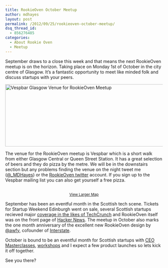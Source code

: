```yaml
---
title: RookieOven October Meetup
author: mdhayes
layout: post
permalink: /2012/09/25/rookieoven-october-meetup/
dsq_thread_id:
  - 856276485
categories:
  - About Rookie Oven
  - Meetup
---
```

September draws to a close this week and that means the next RookieOven meetup is on the horizon. Taking place on Monday 1st of October in the city centre of Glasgow. It&#8217;s a fantastic opportunity to meet like minded folk and discuss startups with your peers.

[<img class="aligncenter size-full wp-image-1571" title="vespbar" src="http://www.rookieoven.com/wp-content/uploads/2011/09/vespbar.png" alt="Vespbar Glasgow Venue for RookieOven Meetup" width="620" height="199" />][1]

The venue for the RookieOven meetup is Vespbar which is a short walk from either Glasgow Central or Queen Street Station. It has a great selection of beers and they do pizza by the metre. We will be in the downstairs section but any problems finding the venue on the night tweet me ([@_MDHayes][2]) or the [RookieOven twitter][3] account. If you sign up to the Vespbar mailing list you can also get yourself a free pizza.

<p style="text-align: center;">
  <br /> <small><a href="https://maps.google.co.uk/maps?q=vespbar&aq=f&ie=UTF8&hl=en&hq=vespbar&hnear=Glasgow,+United+Kingdom&ll=55.860919,-4.256728&spn=0.012234,0.036135&t=h&z=14&iwloc=A&cid=14174352842774113761&source=embed">View Larger Map</a></small>
</p>

September has been an eventful month in the Scottish tech scene. Tickets for Startup Weekend Edinburgh went on sale, several Scottish startups recieved major [coverage in the likes of TechCrunch][4] and RookieOven itself was on the front page of [Hacker News][5]. The meetup in October also marks the one month anniversary of the excellent new RookieOven design by [@awfy][6], cofounder of [Interstate][7].

October is bound to be an eventful month for Scottish startups with [CEO Masterclasses][8], [workshops][9] and I expect a few product launches so lets kick it off together.

See you there?

 [1]: http://www.rookieoven.com/wp-content/uploads/2011/09/vespbar.png
 [2]: http://twitter.com/_MDHayes "Michael Hayes Twitter"
 [3]: http://twitter.com/Rookieoven "RookieOven Twitter"
 [4]: http://blog.swarmly.co/ "Swarmly Blog"
 [5]: http://news.ycombinator.com/item?id=4478326 "RookieOven HackerNews posting"
 [6]: http://twitter.com/awfy "Greg Cooper Twitter"
 [7]: http://interstateapp.com "Interstate app"
 [8]: http://www.rookieoven.com/2012/09/18/informatics-ventures-iventure-tuesday-ceo-master-class/ "Informatics Ventures: iVenture Tuesday & CEO Master Class"
 [9]: http://www.scotlandis.com/events/event-details/masterclass_with_chris_dolazalek "ScotlandIS lean workshop"